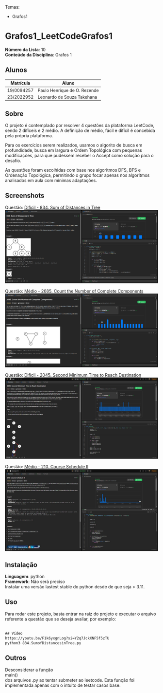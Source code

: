 Temas:
 - Grafos1
 
# Grafos1_LeetCodeGrafos1

**Número da Lista**: 10<br>
**Conteúdo da Disciplina**: Grafos 1<br>

## Alunos
|Matrícula | Aluno |
| -- | -- |
| 19/0094257  |  Paulo Henrique de O. Rezende |
| 23/2022952  |  Leonardo de Souza Takehana |

## Sobre 
O projeto é contemplado por resolver 4 questões da plataforma LeetCode, sendo 2 dífíceis e 2 médio. A definição de médio, fácil e difícil é concebida pela própria plataforma.

Para os exercícios serem realizados, usamos o algorito de busca em profundidade, busca em largura e Ordem Topológica com pequenas modificações, para que pudessem receber o Accept como solução para o desafio.

As questões foram escolhidas com base nos algoritmos DFS, BFS e Ordenação Topológica, permitindo o grupo focar apenas nos algoritmos analisados em aula com mínimas adaptações.

## Screenshots
Questão: [Difícil - 834. Sum of Distances in Tree](https://leetcode.com/problems/sum-of-distances-in-tree/?envType=problem-list-v2&envId=graph)
![alt text](834.png)

Questão: [Médio - 2685. Count the Number of Complete Components](https://leetcode.com/problems/count-the-number-of-complete-components/description/?envType=problem-list-v2&envId=graph)
![alt text](2685.png)

Questão: [Difícil - 2045. Second Minimum Time to Reach Destination](https://leetcode.com/problems/second-minimum-time-to-reach-destination/description/?envType=problem-list-v2&envId=graph)
![alt text](2045.jpg)

Questão: [Médio - 210. Course Schedule II](https://leetcode.com/problems/course-schedule-ii/description/?envType=problem-list-v2&envId=topological-sort)
![alt text](210.jpg)


## Instalação 
**Linguagem**: python<br>
**Framework**: Não será preciso<br>
Instalar uma versão lastest stable do python desde de que seja > 3.11.  

## Uso 
Para rodar este projeto, basta entrar na raiz do projeto e executar o arquivo referente a questão que se deseja avaliar, por exemplo:
```

## Vídeo
https://youtu.be/F1k6yxgnLog?si=Y2q7JckXNF5f5zTU
python3 834.SumofDistancesinTree.py
```

## Outros
Desconsiderar a função </br>main()<br> dos arquivos .py ao tentar submeter ao leetcode. Esta função foi implementada apenas com o intuito de testar casos base.
